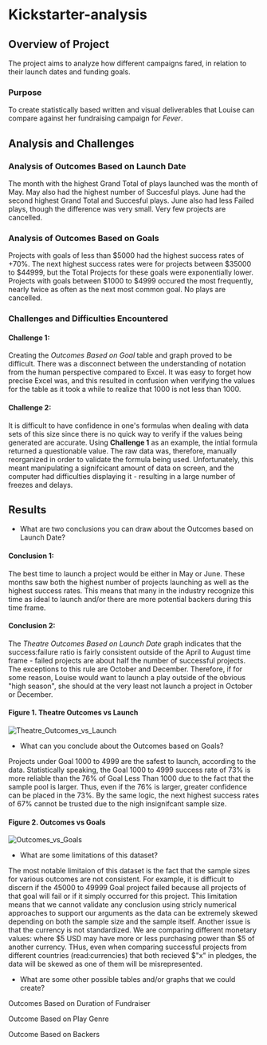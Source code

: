 # Kickstarter-analysis

## Overview of Project
The project aims to analyze how different campaigns fared, in relation to their launch dates and funding goals.
### Purpose
To create statistically based written and visual deliverables that Louise can compare against her fundraising campaign for *Fever*.
## Analysis and Challenges

### Analysis of Outcomes Based on Launch Date
The month with the highest Grand Total of plays launched was the month of May. May also had the highest number of Succesful plays. June had the second highest Grand Total and Succesful plays. June also had less Failed plays, though the difference was very small. Very few projects are cancelled.

### Analysis of Outcomes Based on Goals
Projects with goals of less than $5000 had the highest success rates of +70%. The next highest success rates were for projects between $35000 to $44999, but the Total Projects for these goals were exponentially lower. Projects with goals between $1000 to $4999 occured the most frequently, nearly twice as often as the next most common goal. No plays are cancelled.
### Challenges and Difficulties Encountered
#### Challenge 1:
Creating the *Outcomes Based on Goal* table and graph proved to be difficult. There was a disconnect between the understanding of notation from the human perspective compared to Excel. It was easy to forget how precise Excel was, and this resulted in confusion when verifying the values for the table as it took a while to realize that 1000 is not less than 1000.
#### Challenge 2:
It is difficult to have confidence in one's formulas when dealing with data sets of this size since there is no quick way to verify if the values being generated are accurate. Using **Challenge 1** as an example, the intial formula returned a questionable value. The raw data was, therefore, manually reorganized in order to validate the formula being used. Unfortunately, this meant manipulating a signifcicant amount of data on screen, and the computer had difficulties displaying it - resulting in a large number of freezes and delays.
## Results

- What are two conclusions you can draw about the Outcomes based on Launch Date?
#### Conclusion 1:
The best time to launch a project would be either in May or June. These months saw both the highest number of projects launching as well as the highest success rates. This means that many in the industry recognize this time as ideal to launch and/or there are more potential backers during this time frame.
#### Conclusion 2:
The *Theatre Outcomes Based on Launch Date* graph indicates that the success:failure ratio is fairly consistent outside of the April to August time frame - failed projects are about half the number of successful projects. The exceptions to this rule are October and December. Therefore, if for some reason, Louise would want to launch a play outside of the obvious "high season", she should at the very least not launch a project in October or December.

#### Figure 1. Theatre Outcomes vs Launch
![Theatre_Outcomes_vs_Launch]()

- What can you conclude about the Outcomes based on Goals?

Projects under Goal 1000 to 4999 are the safest to launch, according to the data. Statistically speaking, the Goal 1000 to 4999 success rate of 73% is more reliable than the 76% of Goal Less Than 1000 due to the fact that the sample pool is larger. Thus, even if the 76% is larger, greater confidence can be placed in the 73%. By the same logic, the next highest success rates of 67% cannot be trusted due to the nigh insignifcant sample size.

#### Figure 2. Outcomes vs Goals
![Outcomes_vs_Goals]()

- What are some limitations of this dataset?

The most notable limitaion of this dataset is the fact that the sample sizes for various outcomes are not consistent. For example, it is difficult to discern if the 45000 to 49999 Goal project failed because all projects of that goal will fail or if it simply occurred for this project. This limitation means that we cannot validate any conclusion using stricly numerical approaches to support our arguments as the data can be extremely skewed depending on both the sample size and the sample itself. Another issue is that the currency is not standardized. We are comparing different monetary values: where $5 USD may have more or less purchasing power than $5 of another currency. THus, even when comparing successful projects from different countries (read:currencies) that both recieved $"x" in pledges, the data will be skewed as one of them will be misrepresented.

- What are some other possible tables and/or graphs that we could create?

Outcomes Based on Duration of Fundraiser

Outcome Based on Play Genre

Outcome Based on Backers
